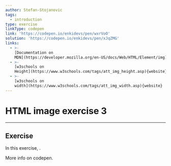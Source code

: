 ```yaml
---
author: Stefan-Stojanovic
tags:
  - introduction
type: exercise
linkType: codepen
link: 'https://codepen.io/enkidevs/pen/wxrVoO'
solution: 'https://codepen.io/enkidevs/pen/xJqZMG'
links:
  - >-
    [Documentation on
    MDN](https://developer.mozilla.org/en-US/docs/Web/HTML/Element/img){documentation}
  - >-
    [w3schools on
    Height](https://www.w3schools.com/tags/att_img_height.asp){website}
  - >-
    [w3schools on
    width](https://www.w3schools.com/tags/att_img_width.asp){website}
---
```


# HTML image exercise 3


---

## Exercise

In this exercise, .

More info on codepen.
 
